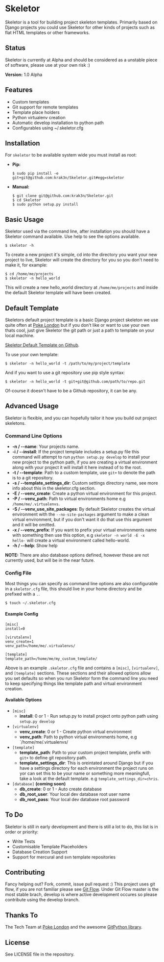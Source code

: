 # Skeletor #

Skeletor is a tool for building project skeleton templates. Primarily based on Django projects you could use Skeletor for other kinds of projects such as flat HTML templates or other frameworks.

## Status ##

Skeletor is currently at Alpha and should be considered as a unstable piece of software, please use at your own risk :)

**Version:** 1.0 Alpha

## Features ##

* Custom templates
* Git support for remote templates 
* Template place holders
* Python virtualenv creation
* Automatic develop installation to python path
* Configurables using ~/.skeletor.cfg

## Installation ##

For `skeletor` to be available system wide you must install as root:

* **Pip:**

    ```
    $ sudo pip install -e git+git@github.com:krak3n/Skeletor.git#egg=skeletor
    ```

* **Manual:**

    ```
    $ git clone git@github.com:krak3n/Skeletor.git
    $ cd Skeletor
    $ sudo python setup.py install
    ```

## Basic Usage ##

Skeletor used via the command line, after installation you should have a Skeletor command available. Use help to see the options available.

    $ skeletor -h

To create a new project it's simple, cd into the directory you want your new project to live, Skeletor will create the directory for you so you don't need to make it, for example:

    $ cd /home/me/projects
    $ skeletor -n hello_world

This will create a new hello_world directory at `/home/me/projects` and inside the default Skeletor template will have been created.

## Default Template ##

Skeletors default project template is a basic Django project skeleton we use quite often at [Poke London](http://www.pokelondon.com/) but if you don't like or want to use your own thats cool, just give Skeletor the git path or just a path to template on your local machine.

[Skeletor Default Template on Github](https://github.com/krak3n/Skeletor-Default-Template).

To use your own template:

    $ skeletor -n hello_world -t /path/to/my/project/template

And if you want to use a git repository use pip style syntax:

    $ skeletor -n hello_world -t git+git@github.com/path/to/repo.git

Of-course it doesn't have to be a Github repository, it can be any.

## Advanced Usage ##

Skeletor is flexible, and you can hopefully tailor it how you build out project skeletons.

### Command Line Options ###

 * **-n / --name**: Your projects name.
 * **-i / --install**: If the project template includes a setup.py file this command will attempt to run `python setup.py develop` to install your new project to the python path, if you are creating a virtual environment along with your project it will install it here instead of to the root.
 * **-t / --template**: Path to a custom template, use `git+` to denote the path is to a git repository.
 * **-s / --template_settings_dir**: Custom settings directory name, see more info about this in the skeletor.cfg section.
 * **-E / --venv_create**: Create a python virtual environment for this project.
 * **-P / --venv_path**: Path to virtual environments home e.g `/home/me/.virtualenvs`.
 * **-S / --venv_use_site_packages**: By default Skeletor creates the virtual environment with the `--no-site-packages` argument to make a clean virtual environment, but if you don't want it do that use this argument and it will be omitted.
 * **-x / --venv_prefix**: If you want to prefix your virtual environments name with something then use this option, e.g `skeletor -n world -E -x hello-` will create a virtual environment called hello-world.
 * **-h / --help**: Show help

 **NOTE:** There are also database options defined, however these are not currently used, but will be in the near future.

### Config File ###

Most things you can specify as command line options are also configurable in a `skeletor.cfg` file, this should live in your home directory and be prefixed with a `.`.

    $ touch ~/.skeletor.cfg

#### Example Config ####

    [misc]
    install=0

    [virutalenv]
    venv_create=1
    venv_path=/home/me/.virtualenvs/

    [template]
    template_path=/home/me/my_custom_template/

Above is an example `.skeletor.cfg` file and contains a `[misc]`, `[virtualenv]`, and `[template]` sections. These sections and their allowed options allow you set defaults so when you run Skeletor form the command line you need to keep specifying things like template path and virtual environment creation.

#### Available Options ####

* `[misc]`
    * **install**: 0 or 1 - Run setup.py to install project onto python path using `setup.py develop`
* `[virtualenv]`
    * **venv_create**: 0 or 1 - Create python virtual environment
    * **venv_path**: Path to python virtual environments home, e.g `/home/me/.virtualenvs/
* `[template]`
    * **template_path**: Path to your custom project template, prefix with `git+` to define git repository path.
    * **template_settings_dir**: This is oreintated around Django but if you have a settings directory for each environment the project runs on yor can set this to be your name or something more meaningfull, take a look at the default template. e.g `template_settings_dir=chris`.
* `[database]` **(coming soon)**
    * **db_create**: 0 or 1 - Auto create database
    * **db_root_user**: Your local dev database root user name
    * **db_root_pass**: Your local dev database root password

## To Do ##

Skeletor is still in early development and there is still a lot to do, this list is in order or priority:

 * Write Tests
 * Customisable Template Placeholders
 * Database Creation Support
 * Support for mercural and svn template repositories

## Contributing ##

Fancy helping out? Fork, commit, issue pull request :)
This project uses git flow, if you are not familiar please see [Git Flow](https://github.com/nvie/gitflow). Under Git Flow master is the most stable brach, develop is where active development occures so please contribute using the develop branch.

## Thanks To ##

The Tech Team at [Poke London](http://www.pokelondon.com/) and the awesome [GitPython library](https://github.com/gitpython-developers/GitPython).

## License ##

See LICENSE file in the repository.

